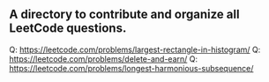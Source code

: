 ## A directory to contribute and organize all LeetCode questions.

Q: https://leetcode.com/problems/largest-rectangle-in-histogram/
Q: https://leetcode.com/problems/delete-and-earn/
Q: https://leetcode.com/problems/longest-harmonious-subsequence/

